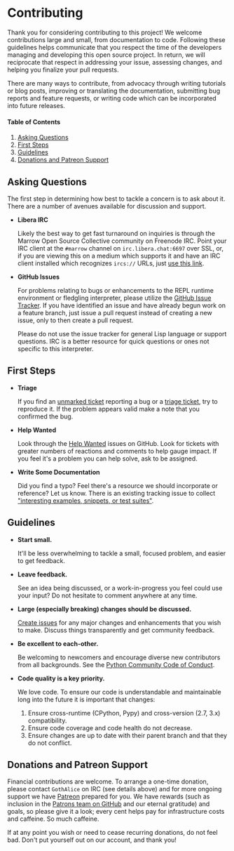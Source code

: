 # Contributing

Thank you for considering contributing to this project! We welcome contributions large and small, from documentation to code. Following these guidelines helps communicate that you respect the time of the developers managing and developing this open source project. In return, we will reciprocate that respect in addressing your issue, assessing changes, and helping you finalize your pull requests.

There are many ways to contribute, from advocacy through writing tutorials or blog posts, improving or translating the documentation, submitting bug reports and feature requests, or writing code which can be incorporated into future releases.


#### Table of Contents

1. [Asking Questions](#asking-questions)
2. [First Steps](#first-steps)
3. [Guidelines](#guidelines)
4. [Donations and Patreon Support](#donations-and-patreon-support)


## Asking Questions

The first step in determining how best to tackle a concern is to ask about it. There are a number of avenues available for discussion and support.

* **Libera IRC**

  Likely the best way to get fast turnaround on inquiries is through the Marrow Open Source Collective community on Freenode IRC.  Point your IRC client at the `#marrow` channel on `irc.libera.chat:6697` over SSL, or, if you are viewing this on a medium which supports it and have an IRC client installed which recognizes `ircs://` URLs, just [use this link](ircs://irc.libera.chat:6697/%23marrow).

* **GitHub Issues**

  For problems relating to bugs or enhancements to the REPL runtime environment or fledgling interpreter, please utilize the [GitHub Issue Tracker](https://github.com/amcgregor/es6-toy-lisp/issues). If you have identified an issue and have already begun work on a feature branch, just issue a pull request instead of creating a new issue, only to then create a pull request.

  Please do not use the issue tracker for general Lisp language or support questions. IRC is a better resource for quick questions or ones not specific to this interpreter.


## First Steps

* **Triage**

  If you find an [unmarked ticket](https://github.com/amcgregor/es6-toy-lisp/issues?q=is%3Aopen+is%3Aissue+no%3Alabel) reporting a bug or a [triage ticket](https://github.com/amcgregor/es6-toy-lisp/labels/org%3Atriage), try to reproduce it. If the problem appears valid make a note that you confirmed the bug.

* **Help Wanted**

  Look through the [Help Wanted](https://github.com/amcgregor/es6-toy-lisp/issues?q=is%3Aopen+label%3Aorg%3Ahelp-wanted+sort%3Aupdated-asc) issues on GitHub. Look for tickets with greater numbers of reactions and comments to help gauge impact. If you feel it's a problem you can help solve, ask to be assigned.

* **Write Some Documentation**

  Did you find a typo? Feel there's a resource we should incorporate or reference? Let us know. There is an existing tracking issue to collect ["interesting examples, snippets, or test suites"](https://github.com/amcgregor/es6-toy-lisp/issues/7).


## Guidelines

* **Start small.**

  It'll be less overwhelming to tackle a small, focused problem, and easier to get feedback.

* **Leave feedback.**

  See an idea being discussed, or a work-in-progress you feel could use your input? Do not hesitate to comment anywhere at any time.

* **Large (especially breaking) changes should be discussed.**

  [Create issues](https://github.com/marrow/mongo/issues/new) for any major changes and enhancements that you wish to make. Discuss things transparently and get community feedback.

* **Be excellent to each-other.**

  Be welcoming to newcomers and encourage diverse new contributors from all backgrounds. See the [Python Community Code of Conduct](https://www.python.org/psf/codeofconduct/).

* **Code quality is a key priority.**

  We love code. To ensure our code is understandable and maintainable long into the future it is important that changes:

  1. Ensure cross-runtime (CPython, Pypy) and cross-version (2.7, 3.x) compatibility.
  2. Ensure code coverage and code health do not decrease.
  3. Ensure changes are up to date with their parent branch and that they do not conflict.


## Donations and Patreon Support

Financial contributions are welcome. To arrange a one-time donation, please contact `GothAlice` on IRC (see details above) and for more ongoing support we have [Patreon](https://www.patreon.com/GothAlice) prepared for you. We have rewards (such as inclusion in the [Patrons team on GitHub](https://github.com/orgs/marrow/teams/patrons) and our eternal gratitude) and goals, so please give it a look; every cent helps pay for infrastructure costs and caffeine. So much caffeine.

If at any point you wish or need to cease recurring donations, do not feel bad. Don't put yourself out on our account, and thank you!
